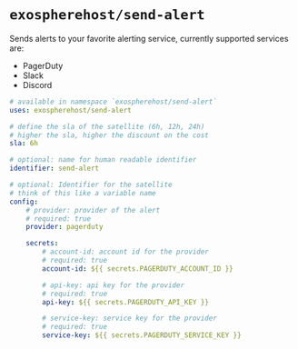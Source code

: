 # `exospherehost/send-alert`
Sends alerts to your favorite alerting service, currently supported services are:

- PagerDuty
- Slack
- Discord

```yaml
# available in namespace `exospherehost/send-alert`
uses: exospherehost/send-alert

# define the sla of the satellite (6h, 12h, 24h)
# higher the sla, higher the discount on the cost
sla: 6h

# optional: name for human readable identifier
identifier: send-alert

# optional: Identifier for the satellite
# think of this like a variable name
config:
    # provider: provider of the alert
    # required: true
    provider: pagerduty

    secrets:
        # account-id: account id for the provider
        # required: true
        account-id: ${{ secrets.PAGERDUTY_ACCOUNT_ID }}

        # api-key: api key for the provider
        # required: true
        api-key: ${{ secrets.PAGERDUTY_API_KEY }}

        # service-key: service key for the provider
        # required: true
        service-key: ${{ secrets.PAGERDUTY_SERVICE_KEY }}
```